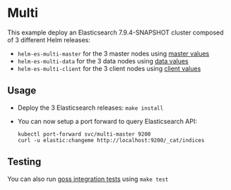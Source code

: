 # Multi

This example deploy an Elasticsearch 7.9.4-SNAPSHOT cluster composed of 3 different Helm
releases:

- `helm-es-multi-master` for the 3 master nodes using [master values][]
- `helm-es-multi-data` for the 3 data nodes using [data values][]
- `helm-es-multi-client` for the 3 client nodes using [client values][]

## Usage

* Deploy the 3 Elasticsearch releases: `make install`

* You can now setup a port forward to query Elasticsearch API:

  ```
  kubectl port-forward svc/multi-master 9200
  curl -u elastic:changeme http://localhost:9200/_cat/indices
  ```

## Testing

You can also run [goss integration tests][] using `make test`


[client values]: https://github.com/elastic/helm-charts/tree/7.9/elasticsearch/examples/multi/client.yml
[data values]: https://github.com/elastic/helm-charts/tree/7.9/elasticsearch/examples/multi/data.yml
[goss integration tests]: https://github.com/elastic/helm-charts/tree/7.9/elasticsearch/examples/multi/test/goss.yaml
[master values]: https://github.com/elastic/helm-charts/tree/7.9/elasticsearch/examples/multi/master.yml
